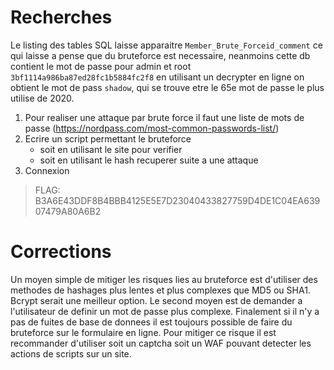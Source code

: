 # Recherches

Le listing des tables SQL laisse apparaitre `Member_Brute_Forceid_comment` ce qui laisse a pense que du bruteforce est necessaire, neanmoins cette db contient le mot de passe pour admin et root `3bf1114a986ba87ed28fc1b5884fc2f8` en utilisant un decrypter en ligne on obtient le mot de pass `shadow`, qui se trouve etre le 65e mot de passe le plus utilise de 2020.

1. Pour realiser une attaque par brute force il faut une liste de mots de passe (https://nordpass.com/most-common-passwords-list/)
2. Ecrire un script permettant le bruteforce
   - soit en utilisant le site pour verifier
   - soit en utilisant le hash recuperer suite a une attaque
3. Connexion

> FLAG: B3A6E43DDF8B4BBB4125E5E7D23040433827759D4DE1C04EA63907479A80A6B2

# Corrections

Un moyen simple de mitiger les risques lies au bruteforce est d'utiliser des methodes de hashages plus lentes et plus complexes que MD5 ou SHA1. Bcrypt serait une meilleur option.
Le second moyen est de demander a l'utilisateur de definir un mot de passe plus complexe.
Finalement si il n'y a pas de fuites de base de donnees il est toujours possible de faire du bruteforce sur le formulaire en ligne. Pour mitiger ce risque il est recommander d'utiliser soit un captcha soit un WAF pouvant detecter les actions de scripts sur un site.